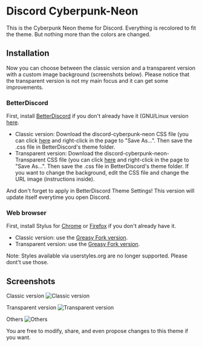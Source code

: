 # Discord Cyberpunk-Neon

This is the Cyberpunk Neon theme for Discord. Everything is recolored to fit the theme. But nothing more than the colors are changed.

## Installation
Now you can choose between the classic version and a transparent version with a custom image background (screenshots below). Please notice that the transparent version is not my main focus and it can get some improvements.

### BetterDiscord
First, install [BetterDiscord](https://github.com/rauenzi/BetterDiscordApp/releases) if you don't already have it (GNU/Linux version [here](https://gist.github.com/ObserverOfTime/d7e60eb9aa7fe837545c8cb77cf31172).

* Classic version: Download the discord-cyberpunk-neon CSS file (you can click [here](https://raw.githubusercontent.com/Roboron3042/Cyberpunk-Neon/master/CSS/discord/discord-cyberpunk-neon.theme.css) and right-click in the page to "Save As...". Then save the .css file in BetterDiscord's theme folder.
* Transparent version: Download the discord-cyberpunk-neon-Transparent CSS file (you can click [here](https://raw.githubusercontent.com/Roboron3042/Cyberpunk-Neon/master/CSS/discord/discord-cyberpunk-neon-transparent.theme.css) and right-click in the page to "Save As...". Then save the .css file in BetterDiscord's theme folder. If you want to change the background, edit the CSS file and change the URL image (instructions inside).

And don't forget to apply in BetterDiscord Theme Settings! This version will update itself everytime you open Discord.

### Web browser
First, install Stylus for [Chrome](https://chrome.google.com/webstore/detail/stylus/clngdbkpkpeebahjckkjfobafhncgmne) or [Firefox](https://addons.mozilla.org/es/firefox/addon/styl-us/) if you don't already have it.

* Classic version: use the [Greasy Fork version](https://greasyfork.org/en/scripts/409172-discord-cyberpunk-neon).
* Transparent version: use the [Greasy Fork version](https://greasyfork.org/en/scripts/409171-discord-cyberpunk-neon-transparent).

Note: Styles available via userstyles.org are no longer supported. Please dont't use those.

## Screenshots 

Classic version
![Classic version](https://raw.githubusercontent.com/Roboron3042/Cyberpunk-Neon/master/CSS/discord/screenshots/discord-cyberpunk-neon-classic.png)

Transparent version
![Transparent version](https://raw.githubusercontent.com/Roboron3042/Cyberpunk-Neon/master/CSS/discord/screenshots/discord-cyberpunk-neon-transparent.png)

Others
![Others](https://raw.githubusercontent.com/Roboron3042/Cyberpunk-Neon/master/CSS/discord/screenshots/discord-popurri.png)

You are free to modify, share, and even propose changes to this theme if you want.
